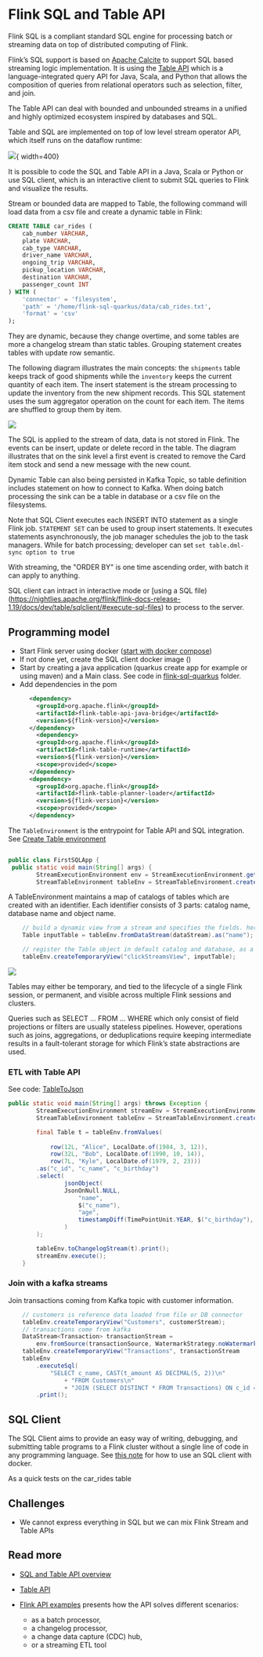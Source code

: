 # Flink SQL and Table API

Flink SQL is a compliant standard SQL engine for processing batch or streaming data on top of distributed computing of Flink.

Flink’s SQL support is based on [Apache Calcite](https://calcite.apache.org/) to support SQL based streaming logic implementation. It is using the [Table API](https://nightlies.apache.org/flink/flink-docs-release-1.19/docs/dev/table/tableapi/) which is a language-integrated query API for Java, Scala, and Python that allows the composition of queries from relational operators such as selection, filter, and join.

The Table API can deal with bounded and unbounded streams in a unified and highly optimized ecosystem inspired by databases and SQL.

Table and SQL are implemented on top of low level stream operator API, which itself runs on the dataflow runtime:

![](./diagrams/flink-apis.drawio.png){ width=400}

It is possible to code the SQL and Table API in a Java, Scala or Python or use SQL client, which is an interactive client to submit SQL queries to Flink and visualize the results.

Stream or bounded data are mapped to Table, the following command will load data from a csv file and create a dynamic table in Flink:

```sql
CREATE TABLE car_rides (
    cab_number VARCHAR,
    plate VARCHAR, 
    cab_type VARCHAR,
    driver_name VARCHAR, 
    ongoing_trip VARCHAR, 
    pickup_location VARCHAR, 
    destination VARCHAR, 
    passenger_count INT
) WITH ( 
    'connector' = 'filesystem',
    'path' = '/home/flink-sql-quarkus/data/cab_rides.txt',
    'format' = 'csv'
);
```

They are dynamic, because they change overtime, and some tables are more a changelog stream than static tables. Grouping statement creates tables with update row semantic.

The following diagram illustrates the main concepts: the `shipments` table keeps track of good shipments while the `inventory` keeps the current quantity of each item. The insert statement is the stream processing to update the inventory from the new shipment records. This SQL statement uses the sum aggregator operation on the count for each item. The items are shuffled to group them by item.

![](./diagrams/sql-table-stream.drawio.png)

The SQL is applied to the stream of data, data is not stored in Flink. The events can be insert, update or delete record in the table. The diagram illustrates that on the sink level a first event is created to remove the Card item stock and send a new message with the new count. 


Dynamic Table can also being persisted in Kafka Topic, so table definition includes statement on how to connect to Kafka. When doing batch processing the sink can be a table in database or a csv file on the filesystems.

Note that SQL Client executes each INSERT INTO statement as a single Flink job. `STATEMENT SET` can be used to group insert statements. It executes statements asynchronously, the job manager schedules the job to the task managers. While for batch processing; developer can set `set table.dml-sync option to true` 

With streaming, the "ORDER BY" is one time ascending order, with batch it can apply to anything.

SQL client can intract in interactive mode or [using a SQL file)(https://nightlies.apache.org/flink/flink-docs-release-1.19/docs/dev/table/sqlclient/#execute-sql-files) to process to the server. 

## Programming model

* Start Flink server using docker ([start with docker compose](./firstapp/#docker-compose-for-dev-environment))
* If not done yet, create the SQL client docker image ([]())
* Start by creating a java application (quarkus create app for example or using maven) and a Main class. See code in [flink-sql-quarkus](https://github.com/jbcodeforce/flink-studies/blob/master/flink-sql-quarkus/) folder.
* Add dependencies in the pom

```xml
      <dependency>
        <groupId>org.apache.flink</groupId>
        <artifactId>flink-table-api-java-bridge</artifactId>
        <version>${flink-version}</version>
      </dependency>
        <dependency>
        <groupId>org.apache.flink</groupId>
        <artifactId>flink-table-runtime</artifactId>
        <version>${flink-version}</version>
        <scope>provided</scope>
      </dependency>
      <dependency>
        <groupId>org.apache.flink</groupId>
        <artifactId>flink-table-planner-loader</artifactId>
        <version>${flink-version}</version>
        <scope>provided</scope>
      </dependency>
```

The `TableEnvironment` is the entrypoint for Table API and SQL integration. See [Create Table environment](https://nightlies.apache.org/flink/flink-docs-release-1.19/docs/dev/table/common/#create-a-tableenvironment)

```java

public class FirstSQLApp {
 public static void main(String[] args) {
        StreamExecutionEnvironment env = StreamExecutionEnvironment.getExecutionEnvironment();
        StreamTableEnvironment tableEnv = StreamTableEnvironment.create(env);
```

A TableEnvironment maintains a map of catalogs of tables which are created with an identifier. Each identifier consists of 3 parts: catalog name, database name and object name.

```java
    // build a dynamic view from a stream and specifies the fields. here one field only
    Table inputTable = tableEnv.fromDataStream(dataStream).as("name");

    // register the Table object in default catalog and database, as a view and query it
    tableEnv.createTemporaryView("clickStreamsView", inputTable);
```

![](./diagrams/sql-concepts.drawio.png)


Tables may either be temporary, and tied to the lifecycle of a single Flink session, or permanent, and visible across multiple Flink sessions and clusters.

Queries such as SELECT ... FROM ... WHERE which only consist of field projections or filters are usually stateless pipelines. However, operations such as joins, aggregations, or deduplications require keeping intermediate results in a fault-tolerant storage for which Flink’s state abstractions are used.


### ETL with Table API

See code: [TableToJson](https://github.com/jbcodeforce/flink-studies/blob/master/flink-sql-quarkus/src/test/java/org/acme/TableToJson.java)

```java
public static void main(String[] args) throws Exception {
        StreamExecutionEnvironment streamEnv = StreamExecutionEnvironment.getExecutionEnvironment();
        StreamTableEnvironment tableEnv = StreamTableEnvironment.create(streamEnv);

        final Table t = tableEnv.fromValues(
                
            row(12L, "Alice", LocalDate.of(1984, 3, 12)),
            row(32L, "Bob", LocalDate.of(1990, 10, 14)),
            row(7L, "Kyle", LocalDate.of(1979, 2, 23)))
        .as("c_id", "c_name", "c_birthday")
        .select(
                jsonObject(
                JsonOnNull.NULL,
                    "name",
                    $("c_name"),
                    "age",
                    timestampDiff(TimePointUnit.YEAR, $("c_birthday"), currentDate())
                )
        );

        tableEnv.toChangelogStream(t).print();
        streamEnv.execute();
    }
```

### Join with a kafka streams

Join transactions coming from Kafka topic with customer information.

```java
    // customers is reference data loaded from file or DB connector
    tableEnv.createTemporaryView("Customers", customerStream);
    // transactions come from kafka
    DataStream<Transaction> transactionStream =
        env.fromSource(transactionSource, WatermarkStrategy.noWatermarks(), "Transactions");
    tableEnv.createTemporaryView("Transactions", transactionStream
    tableEnv
        .executeSql(
            "SELECT c_name, CAST(t_amount AS DECIMAL(5, 2))\n"
                + "FROM Customers\n"
                + "JOIN (SELECT DISTINCT * FROM Transactions) ON c_id = t_customer_id")
        .print();
```

## SQL Client

The SQL Client aims to provide an easy way of writing, debugging, and submitting table programs to a Flink cluster without a single line of code in any programming language. See [this note](./firstapp.md/#sql-client) for how to use an SQL client with docker.

As a quick tests on the car_rides table 
## Challenges

* We cannot express everything in SQL but we can mix Flink Stream and Table APIs

## Read more

* [SQL and Table API overview](https://nightlies.apache.org/flink/flink-docs-release-1.15/docs/dev/table/overview/)
* [Table API](https://nightlies.apache.org/flink/flink-docs-release-1.15/docs/dev/table/tableapi/)
* [Flink API examples](https://github.com/twalthr/flink-api-examples) presents how the API solves different scenarios:

    * as a batch processor,
    * a changelog processor,
    * a change data capture (CDC) hub,
    * or a streaming ETL tool